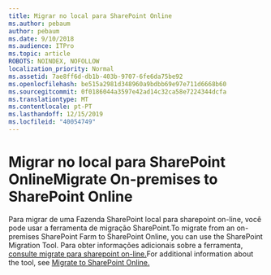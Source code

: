 ```yaml
---
title: Migrar no local para SharePoint Online
ms.author: pebaum
author: pebaum
ms.date: 9/10/2018
ms.audience: ITPro
ms.topic: article
ROBOTS: NOINDEX, NOFOLLOW
localization_priority: Normal
ms.assetid: 7ae8ff6d-db1b-403b-9707-6fe6da75be92
ms.openlocfilehash: be515a2981d348960a9bdbb69e97e711d6668b60
ms.sourcegitcommit: 0f0186044a3597e42ad14c32ca58e7224344dcfa
ms.translationtype: MT
ms.contentlocale: pt-PT
ms.lasthandoff: 12/15/2019
ms.locfileid: "40054749"
---
```

# <a name="migrate-on-premises-to-sharepoint-online"></a><span data-ttu-id="b3e0b-102">Migrar no local para SharePoint Online</span><span class="sxs-lookup"><span data-stu-id="b3e0b-102">Migrate On-premises to SharePoint Online</span></span>

<span data-ttu-id="b3e0b-103">Para migrar de uma Fazenda SharePoint local para sharepoint on-line, você pode usar a ferramenta de migração SharePoint.</span><span class="sxs-lookup"><span data-stu-id="b3e0b-103">To migrate from an on-premises SharePoint Farm to SharePoint Online, you can use the SharePoint Migration Tool.</span></span> <span data-ttu-id="b3e0b-104">Para obter informações adicionais sobre a ferramenta, [consulte migrate para sharepoint on-line.](https://go.microsoft.com/fwlink/?linkid=2019574)</span><span class="sxs-lookup"><span data-stu-id="b3e0b-104">For additional information about the tool, see [Migrate to SharePoint Online.](https://go.microsoft.com/fwlink/?linkid=2019574)</span></span>
  

